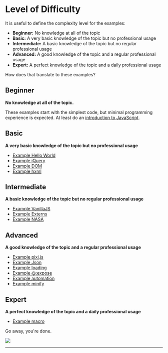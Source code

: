 # Level of Difficulty

It is useful to define the complexity level for the examples:

- **Beginner:** No knowledge at all of the topic
- **Basic:** A very basic knowledge of the topic but no professional usage
- **Intermediate:** A basic knowledge of the topic but no regular professional usage
- **Advanced:** A good knowledge of the topic and a regular professional usage
- **Expert:** A perfect knowledge of the topic and a daily professional usage

How does that translate to these examples?

## Beginner
**No knowledge at all of the topic.**

These examples start with the simplest code, but minimal programming experience is expected. At least do an [introduction to JavaScript](https://www.codecademy.com/learn/introduction-to-javascript).

## Basic
**A very basic knowledge of the topic but no professional usage**

* [Example Hello World](00helloworld/about.md)
* [Example jQuery](01jquery/about.md)
* [Example DOM](02dom/about.md)
* [Example hxml](20build/about.md)

## Intermediate
**A basic knowledge of the topic but no regular professional usage**

* [Example VanillaJS](03vanillajs/about.md)
* [Example Externs](05externs/about.md)
* [Example NASA](06nasa/about.md)

## Advanced
**A good knowledge of the topic and a regular professional usage**

* [Example pixi.js](07pixi/about.md)
* [Example Json](08json/about.md)
* [Example loading](08loading/about.md)
* [Example @:expose](09expose/about.md)
* [Example automation](12automation/about.md)
* [Example minify](19minify/about.md)

## Expert
**A perfect knowledge of the topic and a daily professional usage**

* [Example macro](13macro/about.md)

Go away, you're done.

![](https://s-media-cache-ak0.pinimg.com/originals/4b/bc/13/4bbc13ea757ccbcf384279f40b6091d4.gif)

-----
